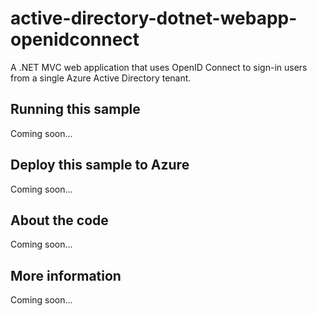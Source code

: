 # active-directory-dotnet-webapp-openidconnect
A .NET MVC web application that uses OpenID Connect to sign-in users from a single Azure Active Directory tenant.
## Running this sample
Coming soon...
## Deploy this sample to Azure
Coming soon...
## About the code
Coming soon...
## More information
Coming soon...